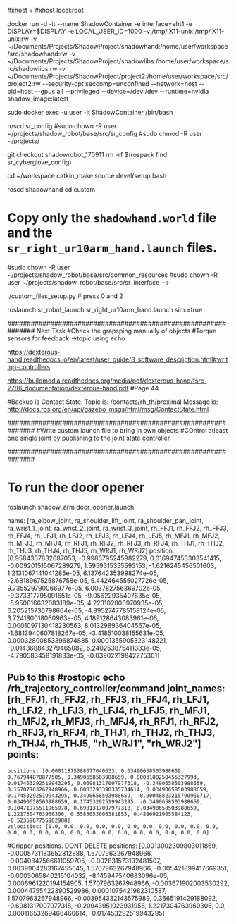 #xhost +
#xhost local:root

docker run -d -it --name ShadowContainer -e interface=eht1 -e DISPLAY=$DISPLAY -e LOCAL_USER_ID=1000 -v /tmp/.X11-unix:/tmp/.X11-unix:rw -v ~/Documents/Projects/ShadowProject/shadowhand:/home/user/workspace/src/shadowhand:rw -v ~/Documents/Projects/ShadowProject/shadowlibs:/home/user/workspace/src/shadowlibs:rw -v ~/Documents/Projects/ShadowProject/project2:/home/user/workspace/src/project2:rw --security-opt seccomp=unconfined --network=host --pid=host --gpus all --privileged --device=/dev:/dev --runtime=nvidia shadow_image:latest

sudo docker exec -u user -it ShadowContainer /bin/bash

roscd sr_config
#sudo chown -R user ~/projects/shadow_robot/base/src/sr_config
#sudo chmod -R user ~/projects/ 

git checkout shadowrobot_170911
rm -rf $(rospack find sr_cyberglove_config)

cd ~/workspace
catkin_make
source devel/setup.bash


roscd shadowhand
cd custom
# Copy only the `shadowhand.world` file and the `sr_right_ur10arm_hand.launch` files.
#sudo chown -R user ~/projects/shadow_robot/base/src/common_resources
#sudo chown -R user ~/projects/shadow_robot/base/src/sr_interface -->

./custom_files_setup.py # press 0 and 2


roslaunch sr_robot_launch sr_right_ur10arm_hand.launch sim:=true

###############################################################
Next Task
#Check the grapsping manually of objects
#Torque sensors for feedback ->topic using echo

https://dexterous-hand.readthedocs.io/en/latest/user_guide/3_software_description.html#writing-controllers 

https://buildmedia.readthedocs.org/media/pdf/dexterous-hand/fsrc-2786_documentation/dexterous-hand.pdf
#Page 44



#Backup is Contact State. 
Topic is: /contacts/rh_th/proximal
Message is: http://docs.ros.org/en/api/gazebo_msgs/html/msg/ContactState.html

###############################################################
#Write custom launch file to bring in own objects
#COntrol atleast one single joint by publishing to the joint state controller   

###############################################################
# To run the door opener
roslaunch shadow_arm door_opener.launch

name: [ra_elbow_joint, ra_shoulder_lift_joint, ra_shoulder_pan_joint, ra_wrist_1_joint,
  ra_wrist_2_joint, ra_wrist_3_joint, rh_FFJ1, rh_FFJ2, rh_FFJ3, rh_FFJ4, rh_LFJ1,
  rh_LFJ2, rh_LFJ3, rh_LFJ4, rh_LFJ5, rh_MFJ1, rh_MFJ2, rh_MFJ3, rh_MFJ4, rh_RFJ1,
  rh_RFJ2, rh_RFJ3, rh_RFJ4, rh_THJ1, rh_THJ2, rh_THJ3, rh_THJ4, rh_THJ5, rh_WRJ1,
  rh_WRJ2]
position: [0.9584337832687053, -0.9983795245982279, 0.016947453303541415, -0.009201515067289279, 1.5959315355593153, -1.6216245456501603, 1.2131067141041285e-05, 6.137642353998274e-05, -2.6818967525876758e-05, 5.442464555027726e-05, 9.735529790066977e-05, 6.003782756369702e-05, -9.373317795091651e-05, -9.05622935407635e-05, -5.950816632083189e-05, 4.223102800970935e-05, 6.205215736798664e-05, -4.8952747785158124e-05, 3.724180018060963e-05, 4.189128643083961e-06, 0.0001097130418230563, 8.013298936404567e-05, -1.6813940607818267e-05, -3.418510038155631e-05, 0.00032800853396874885, 0.0001355905323148221, -0.014368843279465082, 6.240253875411383e-05, -4.790583458191833e-05, -0.03902219842275301]

Pub to this
#rostopic echo /rh_trajectory_controller/command 
joint_names: [rh_FFJ1, rh_FFJ2, rh_FFJ3, rh_FFJ4, rh_LFJ1, rh_LFJ2, rh_LFJ3, rh_LFJ4, rh_LFJ5,
  rh_MFJ1, rh_MFJ2, rh_MFJ3, rh_MFJ4, rh_RFJ1, rh_RFJ2, rh_RFJ3, rh_RFJ4, rh_THJ1,
  rh_THJ2, rh_THJ3, rh_THJ4, rh_THJ5, "rh_WRJ1", "rh_WRJ2"]
points: 
  - 
    positions: [0.00011875388677040633, 0.03490658503988659, 0.767944870877505, 0.3490658503988659, 0.0003180250455327993, 0.017453292519943295, 0.06981317007977318, -0.3490658503988659, 0.15707963267948966, 0.0003293390335734614, 0.03490658503988659, 0.17453292519943295, 0.3490658503988659, -0.00048823215790960717, 0.03490658503988659, 0.17453292519943295, -0.3490658503988659, 0.10471975511965978, 0.6981317007977318, 0.03490658503988659, 1.2217304763960306, 0.5585053606381855, 0.4886921905584123, -0.5235987755982988]
    velocities: [0.0, 0.0, 0.0, 0.0, 0.0, 0.0, 0.0, 0.0, 0.0, 0.0, 0.0, 0.0, 0.0, 0.0, 0.0, 0.0, 0.0, 0.0, 0.0, 0.0, 0.0, 0.0, 0.0, 0.0]

#Gripper positions. DONT DELETE
positions: [0.0013002309803011869, -0.0005731183652812888, 1.5707963267948966, -0.0040847566611059705, -0.002831573192481507, 0.0039904283167455645, 1.5707963267948966, -0.005421899417669351, -0.0003065840215104032, -8.145947540683096e-05, 0.0006961220194154905, 1.5707963267948966, -0.003671902003530292, 0.00044755422390529986, 0.0001075421982310587, 1.5707963267948966, -0.003954332143575989, 0.3665191429188092, -0.6981317007977318, -0.20943951023931956, 1.2217304763960306, 0.0, 0.00011653269466460614, -0.017453292519943295]

